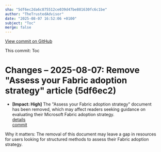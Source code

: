 ```yaml
---
sha: "5df6ec2da6c875512ce039d47be881630fc6c1be"
author: "TheTrustedAdvisor"
date: "2025-08-07 16:52:06 +0100"
subject: "Toc"
merge: false
---
```


[View commit on GitHub](https://github.com/TheTrustedAdvisor/FabricAdoptionFramework/commit/5df6ec2da6c875512ce039d47be881630fc6c1be)

This commit: Toc

# Changes – 2025-08-07: Remove "Assess your Fabric adoption strategy" article (5df6ec2)

- **[Impact: High]** The "Assess your Fabric adoption strategy" document has been removed, which may affect readers seeking guidance on evaluating their Microsoft Fabric adoption strategy.  
   [details](/docs/about/changes/2025-08-07-assess-your-fabric-adoption-strategy)  
   [commit](https://github.com/TheTrustedAdvisor/FabricAdoptionFramework/commit/5df6ec2da6c875512ce039d47be881630fc6c1be)  

Why it matters: The removal of this document may leave a gap in resources for users looking for structured methods to assess their Fabric adoption strategy.
